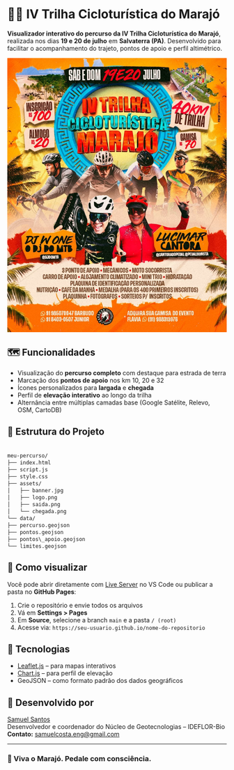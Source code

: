 # 🚴‍♂️ IV Trilha Cicloturística do Marajó

**Visualizador interativo do percurso da IV Trilha Cicloturística do Marajó**, realizada nos dias **19 e 20 de julho** em **Salvaterra (PA)**. Desenvolvido para facilitar o acompanhamento do trajeto, pontos de apoio e perfil altimétrico.

![Banner do Evento](assets/banner.jpg)

## 🗺️ Funcionalidades

- Visualização do **percurso completo** com destaque para estrada de terra
- Marcação dos **pontos de apoio** nos km 10, 20 e 32
- Ícones personalizados para **largada** e **chegada**
- Perfil de **elevação interativo** ao longo da trilha
- Alternância entre múltiplas camadas base (Google Satélite, Relevo, OSM, CartoDB)

## 📁 Estrutura do Projeto

```

meu-percurso/
├── index.html
├── script.js
├── style.css
├── assets/
│   ├── banner.jpg
│   ├── logo.png
│   ├── saida.png
│   └── chegada.png
└── data/
├── percurso.geojson
├── pontos.geojson
├── pontos\_apoio.geojson
└── limites.geojson

```

## 🚀 Como visualizar

Você pode abrir diretamente com [Live Server](https://marketplace.visualstudio.com/items?itemName=ritwickdey.LiveServer) no VS Code ou publicar a pasta no **GitHub Pages**:

1. Crie o repositório e envie todos os arquivos
2. Vá em **Settings > Pages**
3. Em **Source**, selecione a branch `main` e a pasta `/ (root)`
4. Acesse via: `https://seu-usuario.github.io/nome-do-repositorio`

## 🔧 Tecnologias

- [Leaflet.js](https://leafletjs.com/) – para mapas interativos
- [Chart.js](https://www.chartjs.org/) – para perfil de elevação
- GeoJSON – como formato padrão dos dados geográficos

## 👤 Desenvolvido por

[Samuel Santos](https://samuel-c-santos.github.io/)  
Desenvolvedor e coordenador do Núcleo de Geotecnologias – IDEFLOR-Bio  
**Contato:** samuelcosta.eng@gmail.com

---

### 🌱 Viva o Marajó. Pedale com consciência.